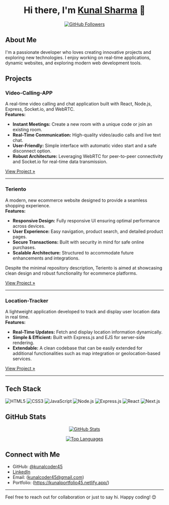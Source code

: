 <!-- README.md -->

<h1 align="center">Hi there, I'm <a href="https://github.com/kunalcoder45">Kunal Sharma</a> 👋</h1>

<p align="center">
  <a href="https://github.com/kunalcoder45">
    <img src="https://img.shields.io/github/followers/kunalcoder45?style=social" alt="GitHub Followers"/>
  </a>
</p>

## About Me

I'm a passionate developer who loves creating innovative projects and exploring new technologies. I enjoy working on real-time applications, dynamic websites, and exploring modern web development tools.

## Projects

### Video-Calling-APP

A real-time video calling and chat application built with React, Node.js, Express, Socket.io, and WebRTC.  
**Features:**
- **Instant Meetings:** Create a new room with a unique code or join an existing room.
- **Real-Time Communication:** High-quality video/audio calls and live text chat.
- **User-Friendly:** Simple interface with automatic video start and a safe disconnect option.
- **Robust Architecture:** Leveraging WebRTC for peer-to-peer connectivity and Socket.io for real-time data transmission.

[View Project »](https://github.com/kunalcoder45/Video-Calling-APP)

---

### Teriento

A modern, new ecommerce website designed to provide a seamless shopping experience.  
**Features:**
- **Responsive Design:** Fully responsive UI ensuring optimal performance across devices.
- **User Experience:** Easy navigation, product search, and detailed product pages.
- **Secure Transactions:** Built with security in mind for safe online purchases.
- **Scalable Architecture:** Structured to accommodate future enhancements and integrations.

Despite the minimal repository description, Teriento is aimed at showcasing clean design and robust functionality for ecommerce platforms.

[View Project »](https://github.com/kunalcoder45/Teriento)

---

### Location-Tracker


A lightweight application developed to track and display user location data in real time.  
**Features:**
- **Real-Time Updates:** Fetch and display location information dynamically.
- **Simple & Efficient:** Built with Express.js and EJS for server-side rendering.
- **Extendable:** A clean codebase that can be easily extended for additional functionalities such as map integration or geolocation-based services.

[View Project »](https://github.com/kunalcoder45/Location-Tracker)

---

## Tech Stack

![HTML5](https://img.shields.io/badge/HTML5-E34F26?style=for-the-badge&logo=html5&logoColor=white)
![CSS3](https://img.shields.io/badge/CSS3-1572B6?style=for-the-badge&logo=css3&logoColor=white)
![JavaScript](https://img.shields.io/badge/JavaScript-F7DF1E?style=for-the-badge&logo=javascript&logoColor=black)
![Node.js](https://img.shields.io/badge/Node.js-339933?style=for-the-badge&logo=node.js&logoColor=white)
![Express.js](https://img.shields.io/badge/Express.js-000000?style=for-the-badge&logo=express&logoColor=white)
![React](https://img.shields.io/badge/React-20232A?style=for-the-badge&logo=react&logoColor=61DAFB)
![Next.js](https://img.shields.io/badge/Next.js-000000?style=for-the-badge&logo=next.js&logoColor=white)
<!-- आप अपनी विशेषज्ञता के अनुसार अन्य बैज भी जोड़ सकते हैं -->

## GitHub Stats

<p align="center">
  <a href="https://github.com/kunalcoder45">
    <img src="https://github-readme-stats.vercel.app/api?username=kunalcoder45&show_icons=true&theme=radical" alt="GitHub Stats" />
  </a>
</p>

<p align="center">
  <a href="https://github.com/kunalcoder45">
    <img src="https://github-readme-stats.vercel.app/api/top-langs/?username=kunalcoder45&layout=compact&theme=radical" alt="Top Languages" />
  </a>
</p>

## Connect with Me

- GitHub: [@kunalcoder45](https://github.com/kunalcoder45)
- [LinkedIn](https://www.linkedin.com/in/kunal-sharma-cse-student/)
- Email: (kunalcoder45@gmail.com)
- Portfolio: (https://kunalportfolio45.netlify.app/)

---

Feel free to reach out for collaboration or just to say hi. Happy coding! 😊
